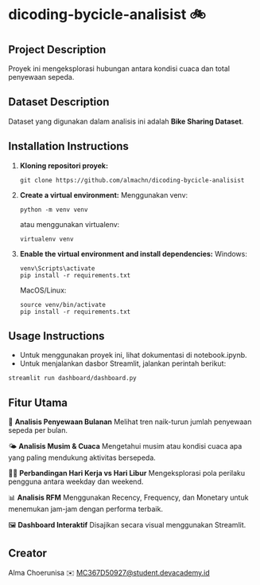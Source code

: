 # dicoding-bycicle-analisist 🚲

## Project Description

Proyek ini mengeksplorasi hubungan antara kondisi cuaca dan total penyewaan sepeda. 

## Dataset Description

Dataset yang digunakan dalam analisis ini adalah **Bike Sharing Dataset**.

## Installation Instructions

1. **Kloning repositori proyek:**

   ```
   git clone https://github.com/almachn/dicoding-bycicle-analisist
   ```
2. **Create a virtual environment:**
   Menggunakan venv:
   ```
   python -m venv venv
   ```
   atau menggunakan virtualenv:
   ```
   virtualenv venv
   ```
3. **Enable the virtual environment and install dependencies:**
   Windows:
   ```
   venv\Scripts\activate
   pip install -r requirements.txt
   ```
   MacOS/Linux:
   ```
   source venv/bin/activate
   pip install -r requirements.txt
   ```
## Usage Instructions
- Untuk menggunakan proyek ini, lihat dokumentasi di notebook.ipynb.
- Untuk menjalankan dasbor Streamlit, jalankan perintah berikut:
```
streamlit run dashboard/dashboard.py
```
## Fitur Utama

📅 **Analisis Penyewaan Bulanan**
Melihat tren naik-turun jumlah penyewaan sepeda per bulan.

🌤️ **Analisis Musim & Cuaca**
    Mengetahui musim atau kondisi cuaca apa yang paling mendukung aktivitas bersepeda.

🧑‍💼 **Perbandingan Hari Kerja vs Hari Libur**
    Mengeksplorasi pola perilaku pengguna antara weekday dan weekend.

📊 **Analisis RFM**
    Menggunakan Recency, Frequency, dan Monetary untuk menemukan jam-jam dengan performa terbaik.

🖼️ **Dashboard Interaktif**
    Disajikan secara visual menggunakan Streamlit.
   
## Creator
Alma Choerunisa
✉️ MC367D50927@student.devacademy.id

